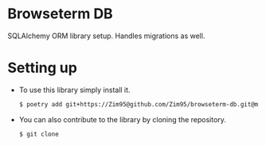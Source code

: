 # Browseterm DB
SQLAlchemy ORM library setup. Handles migrations as well.

# Setting up
- To use this library simply install it.
   ```bash
   $ poetry add git+https://Zim95@github.com/Zim95/browseterm-db.git@main
   ```
- You can also contribute to the library by cloning the repository.
   ```bash
   $ git clone 
   ```